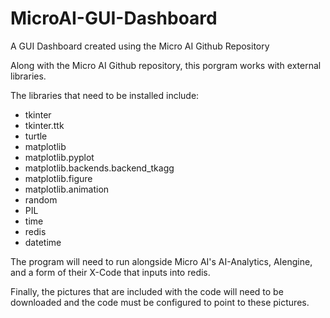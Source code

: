 # MicroAI-GUI-Dashboard
A GUI Dashboard created using the Micro AI Github Repository


Along with the Micro AI Github repository, this porgram works with external libraries. 

The libraries that need to be installed include:
* tkinter
* tkinter.ttk
* turtle
* matplotlib
* matplotlib.pyplot
* matplotlib.backends.backend_tkagg
* matplotlib.figure
* matplotlib.animation
* random
* PIL
* time
* redis
* datetime


The program will need to run alongside Micro AI's AI-Analytics, AIengine, and a form of their X-Code that inputs into redis.


Finally, the pictures that are included with the code will need to be downloaded and the code must be configured to point to these pictures.
